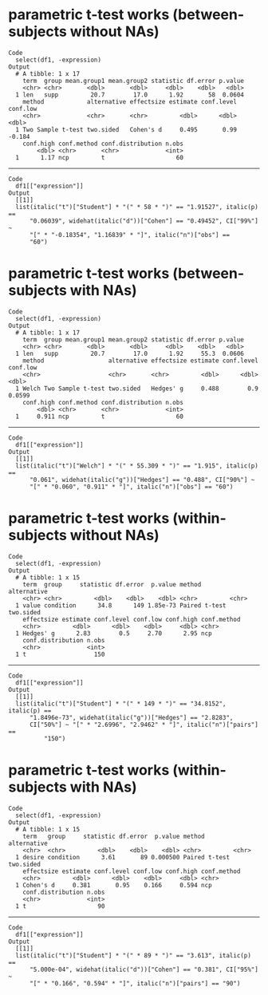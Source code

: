 # parametric t-test works (between-subjects without NAs)

    Code
      select(df1, -expression)
    Output
      # A tibble: 1 x 17
        term  group mean.group1 mean.group2 statistic df.error p.value
        <chr> <chr>       <dbl>       <dbl>     <dbl>    <dbl>   <dbl>
      1 len   supp         20.7        17.0      1.92       58  0.0604
        method            alternative effectsize estimate conf.level conf.low
        <chr>             <chr>       <chr>         <dbl>      <dbl>    <dbl>
      1 Two Sample t-test two.sided   Cohen's d     0.495       0.99   -0.184
        conf.high conf.method conf.distribution n.obs
            <dbl> <chr>       <chr>             <int>
      1      1.17 ncp         t                    60

---

    Code
      df1[["expression"]]
    Output
      [[1]]
      list(italic("t")["Student"] * "(" * 58 * ")" == "1.91527", italic(p) == 
          "0.06039", widehat(italic("d"))["Cohen"] == "0.49452", CI["99%"] ~ 
          "[" * "-0.18354", "1.16839" * "]", italic("n")["obs"] == 
          "60")
      

# parametric t-test works (between-subjects with NAs)

    Code
      select(df1, -expression)
    Output
      # A tibble: 1 x 17
        term  group mean.group1 mean.group2 statistic df.error p.value
        <chr> <chr>       <dbl>       <dbl>     <dbl>    <dbl>   <dbl>
      1 len   supp         20.7        17.0      1.92     55.3  0.0606
        method                  alternative effectsize estimate conf.level conf.low
        <chr>                   <chr>       <chr>         <dbl>      <dbl>    <dbl>
      1 Welch Two Sample t-test two.sided   Hedges' g     0.488        0.9   0.0599
        conf.high conf.method conf.distribution n.obs
            <dbl> <chr>       <chr>             <int>
      1     0.911 ncp         t                    60

---

    Code
      df1[["expression"]]
    Output
      [[1]]
      list(italic("t")["Welch"] * "(" * 55.309 * ")" == "1.915", italic(p) == 
          "0.061", widehat(italic("g"))["Hedges"] == "0.488", CI["90%"] ~ 
          "[" * "0.060", "0.911" * "]", italic("n")["obs"] == "60")
      

# parametric t-test works (within-subjects without NAs)

    Code
      select(df1, -expression)
    Output
      # A tibble: 1 x 15
        term  group     statistic df.error  p.value method        alternative
        <chr> <chr>         <dbl>    <dbl>    <dbl> <chr>         <chr>      
      1 value condition      34.8      149 1.85e-73 Paired t-test two.sided  
        effectsize estimate conf.level conf.low conf.high conf.method
        <chr>         <dbl>      <dbl>    <dbl>     <dbl> <chr>      
      1 Hedges' g      2.83        0.5     2.70      2.95 ncp        
        conf.distribution n.obs
        <chr>             <int>
      1 t                   150

---

    Code
      df1[["expression"]]
    Output
      [[1]]
      list(italic("t")["Student"] * "(" * 149 * ")" == "34.8152", italic(p) == 
          "1.8496e-73", widehat(italic("g"))["Hedges"] == "2.8283", 
          CI["50%"] ~ "[" * "2.6996", "2.9462" * "]", italic("n")["pairs"] == 
              "150")
      

# parametric t-test works (within-subjects with NAs)

    Code
      select(df1, -expression)
    Output
      # A tibble: 1 x 15
        term   group     statistic df.error  p.value method        alternative
        <chr>  <chr>         <dbl>    <dbl>    <dbl> <chr>         <chr>      
      1 desire condition      3.61       89 0.000500 Paired t-test two.sided  
        effectsize estimate conf.level conf.low conf.high conf.method
        <chr>         <dbl>      <dbl>    <dbl>     <dbl> <chr>      
      1 Cohen's d     0.381       0.95    0.166     0.594 ncp        
        conf.distribution n.obs
        <chr>             <int>
      1 t                    90

---

    Code
      df1[["expression"]]
    Output
      [[1]]
      list(italic("t")["Student"] * "(" * 89 * ")" == "3.613", italic(p) == 
          "5.000e-04", widehat(italic("d"))["Cohen"] == "0.381", CI["95%"] ~ 
          "[" * "0.166", "0.594" * "]", italic("n")["pairs"] == "90")
      

